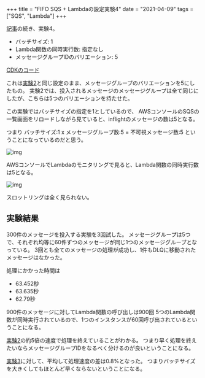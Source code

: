 +++
title = "FIFO SQS + Lambdaの設定実験4"
date = "2021-04-09"
tags = ["SQS", "Lambda"]
+++

[記事](/aws/cdksqs-lambda-fifo)の続き、実験4。

* バッチサイズ: 1
* Lambda関数の同時実行数: 指定なし
* メッセージグループIDのバリエーション: 5

[CDKのコード](https://github.com/suzukiken/cdksqs-lambda-fifo)

これは[実験2](/aws/cdksqs-lambda-fifo-2)と同じ設定のまま、メッセージグループのバリエーションを5にしたもの。
実験2では、投入されるメッセージのメッセージグループは全て同じにしたが、こちらは5つのバリエーションを持たせた。

この実験ではバッチサイズの指定を1としているので、
AWSコンソールのSQSの一覧画面をリロードしながら見ていると、inflightのメッセージの数は5となる。

つまり
バッチサイズ:1 x メッセージグループ数:5 = 不可視メッセージ数:5
ということになっているのだと思う。

![img](/img/2021/04/sqs-fifo-batch-gropu-5.png)

AWSコンソールでLambdaのモニタリングで見ると、Lambda関数の同時実行数は5となる。

![img](/img/2021/04/lambda-fifo-batch-group-5.png)

スロットリングは全く見られない。

## 実験結果

300件のメッセージを投入する実験を3回試した。
メッセージグループは5つで、それぞれ均等に60件ずつのメッセージが同じ1つのメッセージグループとなっている。
3回とも全てのメッセージの処理が成功し、1件もDLQに移動されたメッセージはなかった。

処理にかかった時間は

* 63.452秒
* 63.635秒
* 62.79秒

900件のメッセージに対してLambda関数の呼び出しは900回
5つのLambda関数が同時実行されているので、1つのインスタンスが60回呼び出されているということになる。

[実験2](/aws/cdksqs-lambda-fifo-1)の約5倍の速度で処理を終えていることがわかる。
つまり早く処理を終えたいならメッセージグループIDをなるべく分けるのが良いということになる。

[実験3](/aws/cdksqs-lambda-fifo-3)に対して、平均して処理速度の差は0.8%となった。
つまりバッチサイズを大きくしてもほとんど早くならないということになる。